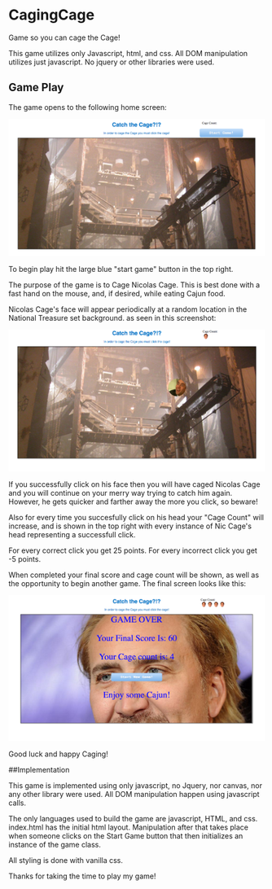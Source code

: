 # CagingCage
Game so you can cage the Cage!

This game utilizes only Javascript, html, and css. All DOM manipulation utilizes just javascript. No jquery or other libraries were used. 


## Game Play

The game opens to the following home screen: 

![open-page]

To begin play hit the large blue "start game" button in the top right. 

The purpose of the game is to Cage Nicolas Cage. This is best done with a fast hand on the mouse, and, if desired, while eating Cajun food.

Nicolas Cage's face will appear periodically at a random location in the National Treasure set background. as seen in this screenshot: 

![game-play]

If you successfully click on his face then you will have caged Nicolas Cage and you will continue on your merry way trying to catch him again. However, he gets quicker and farther away the more you click, so beware!

Also for every time you succesfully click on his head your "Cage Count" will increase, and is shown in the top right with every instance of Nic Cage's head representing a successfull click. 

For every correct click you get 25 points. For every incorrect click you get -5 points. 

When completed your final score and cage count will be shown, as well as the opportunity to begin another game. The final screen looks like this: 

![final-page]

Good luck and happy Caging!

[open-page]: ./docs/screenShots/StartGame.png
[game-play]: ./docs/screenShots/GamePlay.png
[final-page]: ./docs/screenShots/EndOfGame.png

##Implementation

This game is implemented using only javascript, no Jquery, nor canvas, nor any other library were used. All DOM manipulation happen using javascript calls. 

The only languages used to build the game are javascript, HTML, and css. index.html has the initial html layout. Manipulation after that takes place when someone clicks on the Start Game button that then initializes an instance of the game class. 

All styling is done with vanilla css. 

Thanks for taking the time to play my game! 


